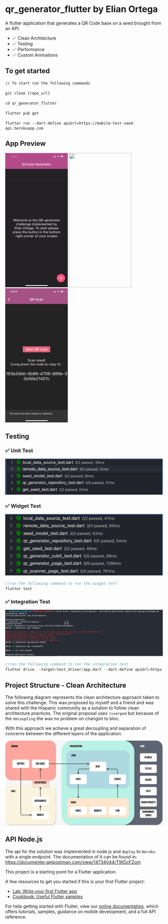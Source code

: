 # qr_generator_flutter by Elian Ortega

A flutter application that generates a QR Code base on a seed brought from an API.

- ✅  Clean Architecture
- ✅  Testing
- ✅  Performance
- ✅  Custom Animations

## To get started 
```
// To start run the following commands 

git clone [repo_url]

cd qr_generator_flutter

flutter pub get

flutter run --dart-define apiUrl=https://mobile-test-seed-api.herokuapp.com
```
## App Preview
<img src="assets/readme/qr_gif.gif" width=200 height=429/> 
<img src="assets/readme/demo4.PNG" width=200 height=429/> 
<img src="assets/readme/demo5.PNG" width=200 height=429/> 

## Testing
### ✅ Unit Test
![](assets/readme/unit_test.png)
### ✅ Widget Test
![](assets/readme/widget_test.png)
```dart
//run the following command to run the widget test
flutter test
```
### ✅ Integration Test
![](assets/readme/integration_test.png)
```dart
//run the following command to run the integration test
flutter drive --target=test_driver/app.dart --dart-define apiUrl=https://mobile-test-seed-api.herokuapp.com
```

## Project Structure - Clean Architecture

The following diagram represents the clean architecture approach taken to solve this challenge. This was proposed by myself and a friend and was shared with the Hispanic community as a solution to follow clean architecture practices. The original proposal uses `riverpod` but because of the `decoupling` the was no problem on changint to bloc.

With this approach we achieve a great decoupling and separation of concerns between the different layers of the application.

![](assets/readme/clean_scope.jpeg)


## API Node.js
The api for the solution was implemented in node.js and `deploy` to `Heroku` with a single endpoint.
The documentation of it can be found in: https://documenter.getpostman.com/view/14734044/TWDcFZom



This project is a starting point for a Flutter application.

A few resources to get you started if this is your first Flutter project:

- [Lab: Write your first Flutter app](https://flutter.dev/docs/get-started/codelab)
- [Cookbook: Useful Flutter samples](https://flutter.dev/docs/cookbook)

For help getting started with Flutter, view our
[online documentation](https://flutter.dev/docs), which offers tutorials,
samples, guidance on mobile development, and a full API reference.
